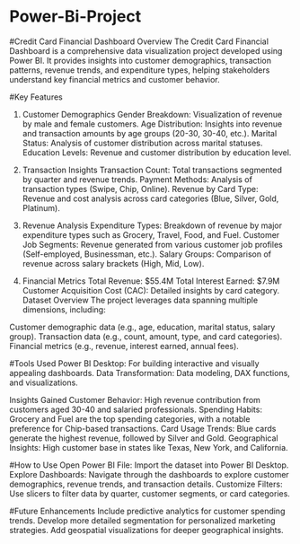 # Power-Bi-Project

#Credit Card Financial Dashboard
Overview
The Credit Card Financial Dashboard is a comprehensive data visualization project developed using Power BI. It provides insights into customer demographics, transaction patterns, revenue trends, and expenditure types, helping stakeholders understand key financial metrics and customer behavior.

#Key Features
1. Customer Demographics
Gender Breakdown: Visualization of revenue by male and female customers.
Age Distribution: Insights into revenue and transaction amounts by age groups (20-30, 30-40, etc.).
Marital Status: Analysis of customer distribution across marital statuses.
Education Levels: Revenue and customer distribution by education level.

3. Transaction Insights
Transaction Count: Total transactions segmented by quarter and revenue trends.
Payment Methods: Analysis of transaction types (Swipe, Chip, Online).
Revenue by Card Type: Revenue and cost analysis across card categories (Blue, Silver, Gold, Platinum).

5. Revenue Analysis
Expenditure Types: Breakdown of revenue by major expenditure types such as Grocery, Travel, Food, and Fuel.
Customer Job Segments: Revenue generated from various customer job profiles (Self-employed, Businessman, etc.).
Salary Groups: Comparison of revenue across salary brackets (High, Mid, Low).

7. Financial Metrics
Total Revenue: $55.4M
Total Interest Earned: $7.9M
Customer Acquisition Cost (CAC): Detailed insights by card category.
Dataset Overview
The project leverages data spanning multiple dimensions, including:

Customer demographic data (e.g., age, education, marital status, salary group).
Transaction data (e.g., count, amount, type, and card categories).
Financial metrics (e.g., revenue, interest earned, annual fees).

#Tools Used
Power BI Desktop: For building interactive and visually appealing dashboards.
Data Transformation: Data modeling, DAX functions, and visualizations.

Insights Gained
Customer Behavior: High revenue contribution from customers aged 30-40 and salaried professionals.
Spending Habits: Grocery and Fuel are the top spending categories, with a notable preference for Chip-based transactions.
Card Usage Trends: Blue cards generate the highest revenue, followed by Silver and Gold.
Geographical Insights: High customer base in states like Texas, New York, and California.

#How to Use
Open Power BI File: Import the dataset into Power BI Desktop.
Explore Dashboards: Navigate through the dashboards to explore customer demographics, revenue trends, and transaction details.
Customize Filters: Use slicers to filter data by quarter, customer segments, or card categories.

#Future Enhancements
Include predictive analytics for customer spending trends.
Develop more detailed segmentation for personalized marketing strategies.
Add geospatial visualizations for deeper geographical insights.

